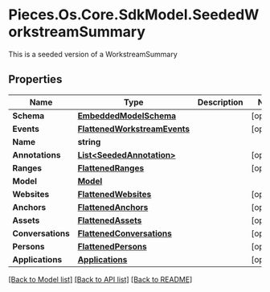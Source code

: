 # Pieces.Os.Core.SdkModel.SeededWorkstreamSummary
This is a seeded version of a WorkstreamSummary

## Properties

Name | Type | Description | Notes
------------ | ------------- | ------------- | -------------
**Schema** | [**EmbeddedModelSchema**](EmbeddedModelSchema.md) |  | [optional] 
**Events** | [**FlattenedWorkstreamEvents**](FlattenedWorkstreamEvents.md) |  | [optional] 
**Name** | **string** |  | 
**Annotations** | [**List&lt;SeededAnnotation&gt;**](SeededAnnotation.md) |  | [optional] 
**Ranges** | [**FlattenedRanges**](FlattenedRanges.md) |  | [optional] 
**Model** | [**Model**](Model.md) |  | 
**Websites** | [**FlattenedWebsites**](FlattenedWebsites.md) |  | [optional] 
**Anchors** | [**FlattenedAnchors**](FlattenedAnchors.md) |  | [optional] 
**Assets** | [**FlattenedAssets**](FlattenedAssets.md) |  | [optional] 
**Conversations** | [**FlattenedConversations**](FlattenedConversations.md) |  | [optional] 
**Persons** | [**FlattenedPersons**](FlattenedPersons.md) |  | [optional] 
**Applications** | [**Applications**](Applications.md) |  | [optional] 

[[Back to Model list]](../README.md#documentation-for-models) [[Back to API list]](../README.md#documentation-for-api-endpoints) [[Back to README]](../README.md)

